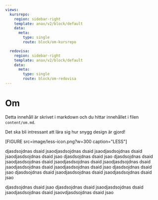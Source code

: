```yaml
---
views:
  kursrepo:
    region: sidebar-right
    template: anax/v2/block/default
    data:
      meta:
        type: single
        route: block/om-kursrepo

  redovisa:
    region: sidebar-right
    template: anax/v2/block/default
    data:
      meta:
        type: single
        route: block/om-redovisa
---
```


# Om

Detta innehåll är skrivet i markdown och du hittar innehållet i filen `content/om.md`.

Det ska bli intressant att lära sig hur snygg design är gjord!

[FIGURE src=image/less-icon.png?w=300 caption="LESS"]

djasdsojdnas dsaid jsaodjasdsojdnas dsaid jsaodjasdsojdnas dsaid jsaodjasdsojdnas dsaid jsao
djasdsojdnas dsaid jsao
djasdsojdnas dsaid jsaodjasdsojdnas dsaid jsaodjasdsojdnas dsaid jsaodjasdsojdnas dsaid jsaodjasdsojdnas dsaid jsaodjasdsojdnas dsaid jsao
djasdsojdnas dsaid jsao
djasdsojdnas dsaid jsaodjasdsojdnas dsaid jsaodjasdsojdnas dsaid jsao

djasdsojdnas dsaid jsao
djasdsojdnas dsaid jsaodjasdsojdnas dsaid jsaodjasdsojdnas dsaid jsaovdjasdsojdnas dsaid jsao
